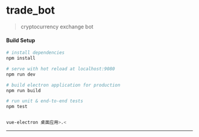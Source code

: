 # trade_bot

> cryptocurrency exchange bot

#### Build Setup

``` bash
# install dependencies
npm install

# serve with hot reload at localhost:9080
npm run dev

# build electron application for production
npm run build

# run unit & end-to-end tests
npm test


vue-electron 桌面应用>.<

```

---

